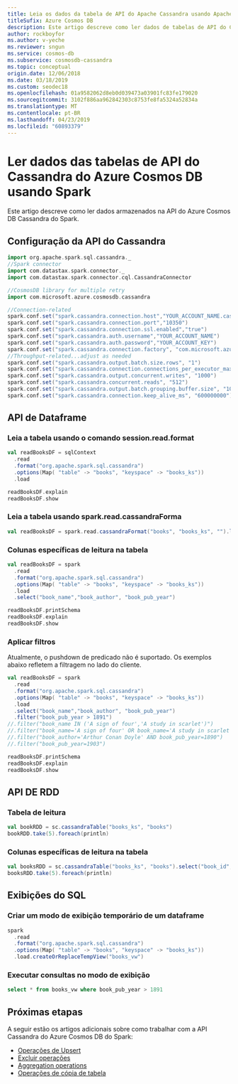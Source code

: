 ```yaml
---
title: Leia os dados da tabela de API do Apache Cassandra usando Apache Spark
titleSufix: Azure Cosmos DB
description: Este artigo descreve como ler dados de tabelas de API do Cassandra no Azure Cosmos DB.
author: rockboyfor
ms.author: v-yeche
ms.reviewer: sngun
ms.service: cosmos-db
ms.subservice: cosmosdb-cassandra
ms.topic: conceptual
origin.date: 12/06/2018
ms.date: 03/18/2019
ms.custom: seodec18
ms.openlocfilehash: 01a9582062d8eb0d039473a03901fc83fe179020
ms.sourcegitcommit: 3102f886aa962842303c8753fe8fa5324a52834a
ms.translationtype: MT
ms.contentlocale: pt-BR
ms.lasthandoff: 04/23/2019
ms.locfileid: "60893379"
---
```

<!--Verify sucessfully-->
# <a name="read-data-from-azure-cosmos-db-cassandra-api-tables-using-spark"></a>Ler dados das tabelas de API do Cassandra do Azure Cosmos DB usando Spark

 Este artigo descreve como ler dados armazenados na API do Azure Cosmos DB Cassandra do Spark.

## <a name="cassandra-api-configuration"></a>Configuração da API do Cassandra
```scala
import org.apache.spark.sql.cassandra._
//Spark connector
import com.datastax.spark.connector._
import com.datastax.spark.connector.cql.CassandraConnector

//CosmosDB library for multiple retry
import com.microsoft.azure.cosmosdb.cassandra

//Connection-related
spark.conf.set("spark.cassandra.connection.host","YOUR_ACCOUNT_NAME.cassandra.cosmosdb.azure.cn")
spark.conf.set("spark.cassandra.connection.port","10350")
spark.conf.set("spark.cassandra.connection.ssl.enabled","true")
spark.conf.set("spark.cassandra.auth.username","YOUR_ACCOUNT_NAME")
spark.conf.set("spark.cassandra.auth.password","YOUR_ACCOUNT_KEY")
spark.conf.set("spark.cassandra.connection.factory", "com.microsoft.azure.cosmosdb.cassandra.CosmosDbConnectionFactory")
//Throughput-related...adjust as needed
spark.conf.set("spark.cassandra.output.batch.size.rows", "1")
spark.conf.set("spark.cassandra.connection.connections_per_executor_max", "10")
spark.conf.set("spark.cassandra.output.concurrent.writes", "1000")
spark.conf.set("spark.cassandra.concurrent.reads", "512")
spark.conf.set("spark.cassandra.output.batch.grouping.buffer.size", "1000")
spark.conf.set("spark.cassandra.connection.keep_alive_ms", "600000000")
```
## <a name="dataframe-api"></a>API de Dataframe

### <a name="read-table-using-sessionreadformat-command"></a>Leia a tabela usando o comando session.read.format

```scala
val readBooksDF = sqlContext
  .read
  .format("org.apache.spark.sql.cassandra")
  .options(Map( "table" -> "books", "keyspace" -> "books_ks"))
  .load

readBooksDF.explain
readBooksDF.show
```
### <a name="read-table-using-sparkreadcassandraformat"></a>Leia a tabela usando spark.read.cassandraForma 

```scala
val readBooksDF = spark.read.cassandraFormat("books", "books_ks", "").load()
```

### <a name="read-specific-columns-in-table"></a>Colunas específicas de leitura na tabela

```scala
val readBooksDF = spark
  .read
  .format("org.apache.spark.sql.cassandra")
  .options(Map( "table" -> "books", "keyspace" -> "books_ks"))
  .load
  .select("book_name","book_author", "book_pub_year")

readBooksDF.printSchema
readBooksDF.explain
readBooksDF.show
```

### <a name="apply-filters"></a>Aplicar filtros

Atualmente, o pushdown de predicado não é suportado. Os exemplos abaixo refletem a filtragem no lado do cliente. 

```scala
val readBooksDF = spark
  .read
  .format("org.apache.spark.sql.cassandra")
  .options(Map( "table" -> "books", "keyspace" -> "books_ks"))
  .load
  .select("book_name","book_author", "book_pub_year")
  .filter("book_pub_year > 1891")
//.filter("book_name IN ('A sign of four','A study in scarlet')")
//.filter("book_name='A sign of four' OR book_name='A study in scarlet'")
//.filter("book_author='Arthur Conan Doyle' AND book_pub_year=1890")
//.filter("book_pub_year=1903")  

readBooksDF.printSchema
readBooksDF.explain
readBooksDF.show
```

## <a name="rdd-api"></a>API DE RDD

### <a name="read-table"></a>Tabela de leitura
```scala
val bookRDD = sc.cassandraTable("books_ks", "books")
bookRDD.take(5).foreach(println)
```

### <a name="read-specific-columns-in-table"></a>Colunas específicas de leitura na tabela

```scala
val booksRDD = sc.cassandraTable("books_ks", "books").select("book_id","book_name").cache
booksRDD.take(5).foreach(println)
```

## <a name="sql-views"></a>Exibições do SQL 

### <a name="create-a-temporary-view-from-a-dataframe"></a>Criar um modo de exibição temporário de um dataframe

```scala
spark
  .read
  .format("org.apache.spark.sql.cassandra")
  .options(Map( "table" -> "books", "keyspace" -> "books_ks"))
  .load.createOrReplaceTempView("books_vw")
```

### <a name="run-queries-against-the-view"></a>Executar consultas no modo de exibição

```sql
select * from books_vw where book_pub_year > 1891
```

## <a name="next-steps"></a>Próximas etapas

A seguir estão os artigos adicionais sobre como trabalhar com a API Cassandra do Azure Cosmos DB do Spark:

 * [Operações de Upsert](cassandra-spark-upsert-ops.md)
 * [Excluir operações](cassandra-spark-delete-ops.md)
 * [Aggregation operations](cassandra-spark-aggregation-ops.md)
 * [Operações de cópia de tabela](cassandra-spark-table-copy-ops.md)

<!--Verify sucessfully-->
<!--Update_Description: new articles on  -->
<!--ms.date: 03/18/2019-->